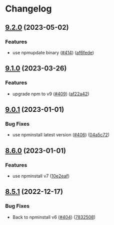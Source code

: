 # Changelog

## [9.2.0](https://github.com/cnpm/cnpm/compare/v9.1.0...v9.2.0) (2023-05-02)


### Features

* use npmupdate binary ([#414](https://github.com/cnpm/cnpm/issues/414)) ([af6fede](https://github.com/cnpm/cnpm/commit/af6fede559b808a4c9aa2c355392614b1a59dd6b))

## [9.1.0](https://github.com/cnpm/cnpm/compare/v9.0.1...v9.1.0) (2023-03-26)


### Features

* upgrade npm to v9 ([#409](https://github.com/cnpm/cnpm/issues/409)) ([af22a42](https://github.com/cnpm/cnpm/commit/af22a42c683386f302af7da3749b3d6510a18ed4))

## [9.0.1](https://github.com/cnpm/cnpm/compare/v9.0.0...v9.0.1) (2023-01-01)


### Bug Fixes

* use npminstall latest version ([#406](https://github.com/cnpm/cnpm/issues/406)) ([04a5c72](https://github.com/cnpm/cnpm/commit/04a5c72f7e002398a1516ed4e7cbbd161e988a69))

## [8.6.0](https://github.com/cnpm/cnpm/compare/v8.5.1...v8.6.0) (2023-01-01)


### Features

* use npminstall v7 ([10e2eaf](https://github.com/cnpm/cnpm/commit/10e2eaf5af483189805ec439ac8590526753204c))

## [8.5.1](https://github.com/cnpm/cnpm/compare/v8.5.0...v8.5.1) (2022-12-17)


### Bug Fixes

* Back to npminstall v6 ([#404](https://github.com/cnpm/cnpm/issues/404)) ([7832508](https://github.com/cnpm/cnpm/commit/7832508a374b71715df9fd6970875a6a7428b3f2))
